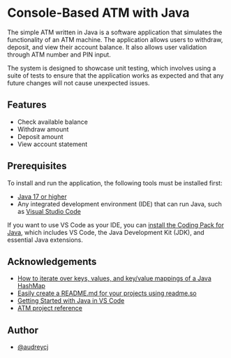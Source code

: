 
# Console-Based ATM with Java

The simple ATM written in Java is a software application that simulates the functionality of an ATM machine. The application allows users to withdraw, deposit, and view their account balance. It also allows user validation through ATM number and PIN input.

The system is designed to showcase unit testing, which involves using a suite of tests to ensure that the application works as expected and that any future changes will not cause unexpected issues.
## Features

- Check available balance
- Withdraw amount
- Deposit amount
- View account statement 


## Prerequisites

To install and run the application, the following tools must be installed first:
- [Java 17 or higher](https://www.oracle.com/java/technologies/downloads/)
- Any integrated development environment (IDE) that can run Java, such as [Visual Studio Code](https://code.visualstudio.com/Download)

If you want to use VS Code as your IDE, you can [install the Coding Pack for Java](https://code.visualstudio.com/docs/java/java-tutorial), which includes VS Code, the Java Development Kit (JDK), and essential Java extensions.


## Acknowledgements

 - [How to iterate over keys, values, and key/value mappings of a Java HashMap](https://www.programiz.com/java-programming/examples/iterate-over-hashmap)
 - [Easily create a README.md for your projects using readme.so](https://readme.so/editor)
 - [Getting Started with Java in VS Code](https://code.visualstudio.com/docs/java/java-tutorial)
 - [ATM project reference](https://github.com/sjprogramming/ATM-Machine-Project-Java)


## Author

- [@audreycj](https://github.com/audreycj)

